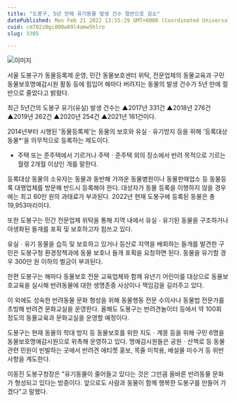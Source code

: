 ```yaml
---
title: "도봉구, 5년 만에 유기동물 발생 건수 절반으로 감소"
datePublished: Mon Feb 21 2022 13:55:29 GMT+0000 (Coordinated Universal Time)
cuid: cm702z0gi000w09l4amw5hlro
slug: 3385

---
```



![이미지](https://cdn.hashnode.com/res/hashnode/image/upload/v1739254077759/a1b0d2b8-52f0-4fcc-a749-7df9f66609a2.jpeg)

서울 도봉구가 동물등록제 운영, 민간 동물보호센터 위탁, 전문업체의 동물교육과 구민 동물보호명예감시원 활동 등에 힘입어 해마다 버려지는 동물의 발생 건수가 5년 만에 절반으로 줄었다고 밝혔다.

최근 5년간의 도봉구 유기(유실) 발생 건수는 ▲2017년 331건 ▲2018년 276건 ▲2019년 262건 ▲2020년 254건 ▲2021년 161건이다.

2014년부터 시행된 '동물등록제'는 동물의 보호와 유실ㆍ유기방지 등을 위해 '등록대상 동물*'을 의무적으로 등록하는 제도이다.

* 주택 또는 준주택에서 기르거나 주택ㆍ준주택 외의 장소에서 반려 목적으로 기르는 월령 2개월 이상인 개를 말한다.

등록대상 동물의 소유자는 동물과 동반해 가까운 동물병원이나 동물판매업소 등 동물등록 대행업체를 방문해 반드시 등록해야 한다. 대상자가 동물 등록을 이행하지 않을 경우에는 최고 60만 원의 과태료가 부과된다. 2022년 현재 도봉구에 등록된 동물은 총 19,953마리이다.

또한 도봉구는 민간 전문업체 위탁을 통해 지역 내에서 유실ㆍ유기된 동물을 구조하거나 야생화된 들개를 포획 및 보호하고자 힘쓰고 있다.

유실ㆍ유기 동물을 습득 및 보호하고 있거나 등산로 지역을 배회하는 들개를 발견한 구민은 도봉구청 환경정책과에 동물 보호나 들개 포획을 요청하면 된다. 동물을 유기할 경우 300만 원 이하의 벌금이 부과된다.

한편 도봉구는 해마다 동물보호 전문 교육업체와 함께 유년기 어린이를 대상으로 동물보호교육을 실시해 반려동물에 대한 생명존중 사상이나 책임감을 길러주고 있다.

이 외에도 성숙한 반려동물 문화 형성을 위해 동물행동 전문 수의사나 동물법 전문가를 초빙해 반려견 문화교실을 운영한다. 올해도 도봉구는 반려견놀이터 등에서 약 100회 정도의 동물교육과 문화교실을 운영할 예정이다.

도봉구는 현재 동물의 학대 방지 등 동물보호를 위한 지도ㆍ계몽 등을 위해 구민 6명을 동물보호명예감시원으로 위촉해 운영하고 있다. 명예감시원들은 공원ㆍ산책로 등 동물 관련 민원이 빈발하는 곳에서 반려견 에티켓 홍보, 목줄 미착용, 배설물 미수거 등 위반사항을 계도한다.

이동진 도봉구청장은 "유기동물이 줄어들고 있다는 것은 그만큼 올바른 반려동물 문화가 형성되고 있다는 방증이다. 앞으로도 사람과 동물이 함께 행복한 도봉구를 만들어 가겠다"고 말했다.